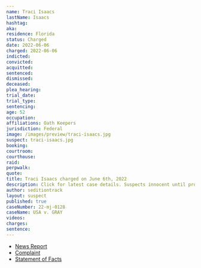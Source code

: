 ```yaml
---
name: Traci Isaacs
lastName: Isaacs
hashtag:
aka:
residence: Florida
status: Charged
date: 2022-06-06
charged: 2022-06-06
indicted:
convicted:
acquitted:
sentenced:
dismissed:
deceased:
plea_hearing:
trial_date:
trial_type:
sentencing:
age: 52
occupation:
affiliations: Oath Keepers
jurisdiction: Federal
image: /images/preview/traci-isaacs.jpg
suspect: traci-isaacs.jpg
booking:
courtroom:
courthouse:
raid:
perpwalk:
quote:
title: Traci Isaacs charged on June 6th, 2022
description: Click for latest case details. Suspects innocent until proven guilty.
author: seditiontrack
layout: suspect
published: true
caseNumber: 22-mj-0128
caseName: USA v. GRAY
videos:
charges:
sentence:
---
```

- [News Report](https://www.fox35orlando.com/news/3-more-arrested-in-central-florida-connected-to-capitol-riot-officials-say)
- [Complaint](https://www.justice.gov/usao-dc/case-multi-defendant/file/1513231/download)
- [Statement of Facts](https://www.justice.gov/usao-dc/case-multi-defendant/file/1513236/download)
